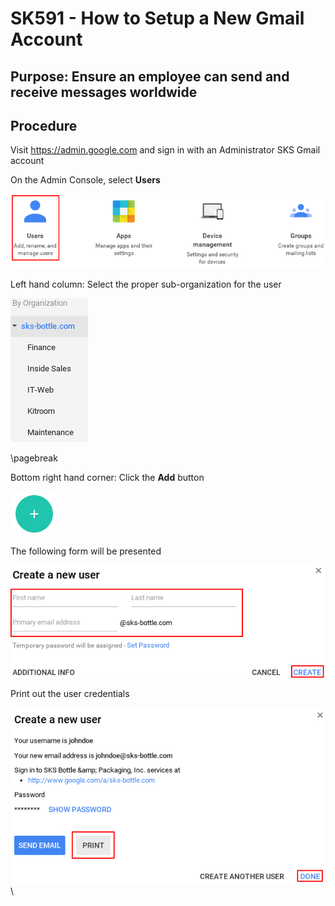 # SK591 - How to Setup a New Gmail Account
## Purpose: Ensure an employee can send and receive messages worldwide
## Procedure
Visit https://admin.google.com and sign in with an Administrator SKS Gmail account

On the Admin Console, select **Users**

![](admin-console.jpg)

Left hand column: Select the proper sub-organization for the user

![](sub-organization.jpg)

\pagebreak

Bottom right hand corner: Click the **Add** button

![](add-user.jpg)

The following form will be presented

![](user-form.jpg)

Print out the user credentials

![](print-user.jpg)\
